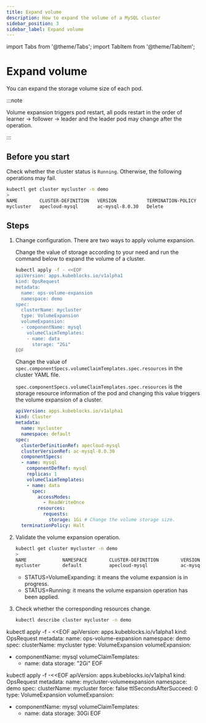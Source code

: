 ```yaml
---
title: Expand volume
description: How to expand the volume of a MySQL cluster
sidebar_position: 3
sidebar_label: Expand volume
---
```


import Tabs from '@theme/Tabs';
import TabItem from '@theme/TabItem';

# Expand volume

You can expand the storage volume size of each pod.

:::note

Volume expansion triggers pod restart, all pods restart in the order of learner -> follower -> leader and the leader pod may change after the operation.

:::

## Before you start

Check whether the cluster status is `Running`. Otherwise, the following operations may fail.

```bash
kubectl get cluster mycluster -n demo
>
NAME        CLUSTER-DEFINITION   VERSION           TERMINATION-POLICY   STATUS    AGE
mycluster   apecloud-mysql       ac-mysql-8.0.30   Delete               Running   4m29s
```

## Steps

1. Change configuration. There are two ways to apply volume expansion.

    <Tabs>

    <TabItem value="OpsRequest" label="OpsRequest" default>

    Change the value of storage according to your need and run the command below to expand the volume of a cluster.

    ```bash
    kubectl apply -f - <<EOF
    apiVersion: apps.kubeblocks.io/v1alpha1
    kind: OpsRequest
    metadata:
      name: ops-volume-expansion
      namespace: demo
    spec:
      clusterName: mycluster
      type: VolumeExpansion
      volumeExpansion:
      - componentName: mysql
        volumeClaimTemplates:
        - name: data
          storage: "2Gi"
    EOF
    ```

    </TabItem>

    <TabItem value="Change the cluster YAML file" label="Change the cluster YAML file">

    Change the value of `spec.componentSpecs.volumeClaimTemplates.spec.resources` in the cluster YAML file.

    `spec.componentSpecs.volumeClaimTemplates.spec.resources` is the storage resource information of the pod and changing this value triggers the volume expansion of a cluster.

    ```yaml
    apiVersion: apps.kubeblocks.io/v1alpha1
    kind: Cluster
    metadata:
      name: mycluster
      namespace: default
    spec:
      clusterDefinitionRef: apecloud-mysql
      clusterVersionRef: ac-mysql-8.0.30
      componentSpecs:
      - name: mysql
        componentDefRef: mysql
        replicas: 1
        volumeClaimTemplates:
        - name: data
          spec:
            accessModes:
              - ReadWriteOnce
            resources:
              requests:
                storage: 1Gi # Change the volume storage size.
      terminationPolicy: Halt
    ```

    </TabItem>

    </Tabs>

2. Validate the volume expansion operation.

   ```bash
   kubectl get cluster mycluster -n demo
   >
   NAME             NAMESPACE        CLUSTER-DEFINITION        VERSION                  TERMINATION-POLICY        STATUS                 CREATED-TIME
   mycluster        default          apecloud-mysql            ac-mysql-8.0.30          Delete                    VolumeExpanding        April 25,2024 17:35 UTC+0800
   ```

   * STATUS=VolumeExpanding: it means the volume expansion is in progress.
   * STATUS=Running: it means the volume expansion operation has been applied.

3. Check whether the corresponding resources change.

    ```bash
    kubectl describe cluster mycluster -n demo
    ```


kubectl apply -f - <<EOF
apiVersion: apps.kubeblocks.io/v1alpha1
kind: OpsRequest
metadata:
  name: ops-volume-expansion
  namespace: demo
spec:
  clusterName: mycluster
  type: VolumeExpansion
  volumeExpansion:
  - componentName: mysql
    volumeClaimTemplates:
    - name: data
      storage: "2Gi"
EOF

kubectl apply -f -<<EOF
apiVersion: apps.kubeblocks.io/v1alpha1
kind: OpsRequest
metadata:
  name: mycluster-volumeexpansion
  namespace: demo
spec:
  clusterName: mycluster
  force: false
  ttlSecondsAfterSucceed: 0
  type: VolumeExpansion
  volumeExpansion:
  - componentName: mysql
    volumeClaimTemplates:
    - name: data
      storage: 30Gi
EOF